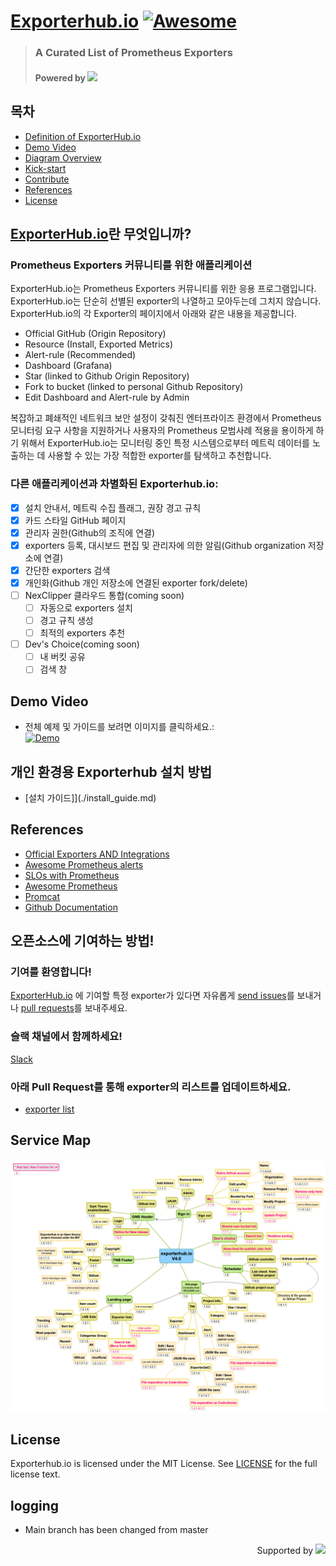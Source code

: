 <!--lint disable awesome-heading--> <!--lint disable awesome-git-repo-age-->
<!--lint disable awesome-license--> 
<!--lint disable double-link-->

# [Exporterhub.io](https://exporterhub.io/) [![Awesome](https://awesome.re/badge.svg)](https://awesome.re) 
<!--lint disable awesome-badge-->
<!--lint disable awesome-heading-->
 > ### A Curated List of Prometheus Exporters
 > #### Powered by <a href="https://nexclipper.io"><img src="https://raw.githubusercontent.com/NexClipper/exporterhub.io/master/assets/NexCloud_en.png" width= 120></a>
 


<!--lint disable awesome-github-->
<!--lint disable awesome-toc-->
## 목차
* [Definition of ExporterHub.io](https://github.com/NexClipper/exporterhub.io#Definition-of-exporterhubio)
* [Demo Video](https://github.com/NexClipper/exporterhub.io#Demo)
* [Diagram Overview](https://github.com/NexClipper/exporterhub.io#diagram-overview)
* [Kick-start](https://github.com/NexClipper/exporterhub.io#kickstart)
* [Contribute](https://github.com/NexClipper/exporterhub.io#contribute)
* [References](https://github.com/NexClipper/exporterhub.io#references)
* [License](https://github.com/NexClipper/exporterhub.io#license)



## [ExporterHub.io](https://exporterhub.io/)란 무엇입니까?


### Prometheus Exporters 커뮤니티를 위한 애플리케이션
ExporterHub.io는 Prometheus Exporters 커뮤니티를 위한 응용 프로그램입니다.
ExporterHub.io는 단순히 선별된 exporter의 나열하고 모아두는데 그치지 않습니다.
ExporterHub.io의 각 Exporter의 페이지에서 아래와 같은 내용을 제공합니다.
* Official GitHub (Origin Repository)
* Resource (Install, Exported Metrics)
* Alert-rule (Recommended)
* Dashboard (Grafana)
* Star (linked to Github Origin Repository)
* Fork to bucket (linked to personal Github Repository)
* Edit Dashboard and Alert-rule by Admin

복잡하고 폐쇄적인 네트워크 보안 설정이 갖춰진 엔터프라이즈 환경에서 Prometheus 모니터링 요구 사항을 지원하거나
사용자의 Prometheus 모범사례 적용을 용이하게 하기 위해서
ExporterHub.io는 모니터링 중인 특정 시스템으로부터 메트릭 데이터를 노출하는 데 사용할 수 있는 가장 적합한 exporter를 탐색하고 추천합니다.



### 다른 애플리케이션과 차별화된 Exporterhub.io:

<!--lint disable no-undefined-references-->
* [x] 설치 안내서, 메트릭 수집 플래그, 권장 경고 규칙
* [x] 카드 스타일 GitHub 페이지
* [x] 관리자 권한(Github의 조직에 연결)
* [x] exporters 등록, 대시보드 편집 및 관리자에 의한 알림(Github organization 저장소에 연결)
* [x] 간단한 exporters 검색
* [x] 개인화(Github 개인 저장소에 연결된 exporter fork/delete)
* [ ] NexClipper 클라우드 통합(coming soon)
  * [ ] 자동으로 exporters 설치
  * [ ] 경고 규칙 생성 
  * [ ] 최적의 exporters 추천
* [ ] Dev's Choice(coming soon)
  * [ ] 내 버킷 공유
  * [ ] 검색 창

## Demo Video
* 전체 예제 및 가이드를 보려면 이미지를 클릭하세요.:  
  [![Demo](https://raw.githubusercontent.com/NexClipper/exporterhub.io/master/assets/demo_01.png)](https://youtu.be/wa4dknZk7Kk)

## 개인 환경용 Exporterhub 설치 방법
* [설치 가이드]](./install_guide.md)

## References
* [Official Exporters AND Integrations](https://prometheus.io/docs/instrumenting/exporters/)
* [Awesome Prometheus alerts](https://awesome-prometheus-alerts.grep.to/)
* [SLOs with Prometheus](https://promtools.dev/)
* [Awesome Prometheus](https://github.com/roaldnefs/awesome-prometheus)
* [Promcat](https://promcat.io/)
* [Github Documentation](https://docs.github.com/en)

## 오픈소스에 기여하는 방법!
### 기여를 환영합니다!
[ExporterHub.io](https://exporterhub.io/) 에 기여할 특정 exporter가 있다면 자유롭게 [send issues](https://github.com/NexClipper/exporterhub.io/issues)를 보내거나
[pull requests](https://github.com/NexClipper/exporterhub.io/pulls)를 보내주세요. 
### 슬랙 채널에서 함께하세요!
[Slack](https://app.slack.com/client/TC3DP3HPG/C01RTA59G66)

### 아래 Pull Request를 통해 exporter의 리스트를 업데이트하세요.
* [exporter list](https://github.com/NexClipper/exporterhub.io/blob/main/api/exporter_list.csv)


## Service Map
![servicemap](https://raw.githubusercontent.com/NexClipper/exporterhub.io/master/assets/exporterhub_v4.png)



## License
Exporterhub.io is licensed under the MIT License. See [LICENSE](https://github.com/NexClipper/exporterhub.io/blob/master/LICENSE) for the full license text.


## logging
* Main branch has been changed from master



<p align="right"> Supported by <a href="https://wecode.co.kr/"><img src="https://raw.githubusercontent.com/NexClipper/exporterhub.io/master/assets/wecode_logo.jpg" width= 120></a></p>
